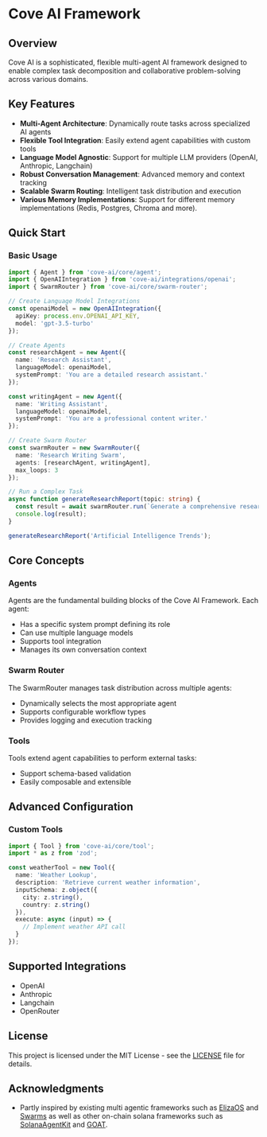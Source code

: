 # Cove AI Framework

## Overview

Cove AI is a sophisticated, flexible multi-agent AI framework designed to enable complex task decomposition and collaborative problem-solving across various domains.

## Key Features

- **Multi-Agent Architecture**: Dynamically route tasks across specialized AI agents
- **Flexible Tool Integration**: Easily extend agent capabilities with custom tools
- **Language Model Agnostic**: Support for multiple LLM providers (OpenAI, Anthropic, Langchain)
- **Robust Conversation Management**: Advanced memory and context tracking
- **Scalable Swarm Routing**: Intelligent task distribution and execution
- **Various Memory Implementations**: Support for different memory implementations (Redis, Postgres, Chroma and more).

## Quick Start

### Basic Usage

```typescript
import { Agent } from 'cove-ai/core/agent';
import { OpenAIIntegration } from 'cove-ai/integrations/openai';
import { SwarmRouter } from 'cove-ai/core/swarm-router';

// Create Language Model Integrations
const openaiModel = new OpenAIIntegration({
  apiKey: process.env.OPENAI_API_KEY,
  model: 'gpt-3.5-turbo'
});

// Create Agents
const researchAgent = new Agent({
  name: 'Research Assistant',
  languageModel: openaiModel,
  systemPrompt: 'You are a detailed research assistant.'
});

const writingAgent = new Agent({
  name: 'Writing Assistant', 
  languageModel: openaiModel,
  systemPrompt: 'You are a professional content writer.'
});

// Create Swarm Router
const swarmRouter = new SwarmRouter({
  name: 'Research Writing Swarm',
  agents: [researchAgent, writingAgent],
  max_loops: 3
});

// Run a Complex Task
async function generateResearchReport(topic: string) {
  const result = await swarmRouter.run(`Generate a comprehensive research report on ${topic}`);
  console.log(result);
}

generateResearchReport('Artificial Intelligence Trends');
```

## Core Concepts

### Agents
Agents are the fundamental building blocks of the Cove AI Framework. Each agent:
- Has a specific system prompt defining its role
- Can use multiple language models
- Supports tool integration
- Manages its own conversation context

### Swarm Router
The SwarmRouter manages task distribution across multiple agents:
- Dynamically selects the most appropriate agent
- Supports configurable workflow types
- Provides logging and execution tracking

### Tools
Tools extend agent capabilities to perform external tasks:
- Support schema-based validation
- Easily composable and extensible

## Advanced Configuration

### Custom Tools
```typescript
import { Tool } from 'cove-ai/core/tool';
import * as z from 'zod';

const weatherTool = new Tool({
  name: 'Weather Lookup',
  description: 'Retrieve current weather information',
  inputSchema: z.object({
    city: z.string(),
    country: z.string()
  }),
  execute: async (input) => {
    // Implement weather API call
  }
});
```

## Supported Integrations
- OpenAI
- Anthropic
- Langchain
- OpenRouter

## License
This project is licensed under the MIT License - see the [LICENSE](LICENSE) file for details.

## Acknowledgments
- Partly inspired by existing multi agentic frameworks such as [ElizaOS](https://github.com/elizaOS/eliza/tree/main) and [Swarms](https://github.com/kyegomez/swarms/tree/master/swarms) as well as other on-chain solana frameworks such as [SolanaAgentKit](https://github.com/sendaifun/solana-agent-kit) and [GOAT](https://github.com/goat-sdk/goat/tree/main). 
